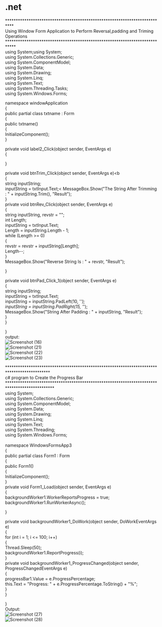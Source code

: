 # .net
***************************************************************************<br>
Using Window Form Application to Perform Reversal,padding and Triming Operations <br>
****************************************************************************<br>
using System;using System;<br>
using System.Collections.Generic;<br>
using System.ComponentModel;<br>
using System.Data;<br>
using System.Drawing;<br>
using System.Linq;<br>
using System.Text;<br>
using System.Threading.Tasks;<br>
using System.Windows.Forms;<br>

namespace windowApplication<br>
{<br>
 public partial class txtname : Form<br>
 {<br>
 public txtname()<br>
 {<br>
 InitializeComponent();<br>
 }<br>

 private void label2_Click(object sender, EventArgs e)<br>
 {<br>

 }<br>

 private void btnTrim_Click(object sender, EventArgs e)<b   
 {<br>
  string inputString;<br>
 inputString = txtInput.Text;<
 MessageBox.Show("The String After Trimming : " + inputString.Trim(), "Result");<br>
   }<br>
private void btnRev_Click(object sender, EventArgs e)<br>
{<br>
 string inputString, revstr = "";<br>
  int Length;<br>
 inputString = txtInput.Text;<br>
 Length = inputString.Length - 1;<br>
 while (Length >= 0)<br>
 {<br>
 revstr = revstr + inputString[Length];<br>
 Length--;<br>
 }<br>
MessageBox.Show("Reverse String Is : " + revstr, "Result");<br>

 }<br>

  private void btnPad_Click_1(object sender, EventArgs e)<br>
  {<br>
   string inputString;<br>
  inputString = txtInput.Text;<br>
  inputString = inputString.PadLeft(10, '*');<br>
 inputString = inputString.PadRight(15, '*');<br>
 MessageBox.Show("String After Padding : " + inputString, "Result");<br>
 }<br>
 }<br>

}<br>
output:<br>
![Screenshot (16)](https://user-images.githubusercontent.com/99865138/158741646-2208d77c-1fd1-4de3-82b8-f1487a95dbd6.png)<br>
![Screenshot (21)](https://user-images.githubusercontent.com/99865138/158744755-6607105d-0a85-4a1b-a8fa-6347a3c2a37d.png)<br>
![Screenshot (22)](https://user-images.githubusercontent.com/99865138/158744842-7ab98538-81a0-4bef-9fcb-40114f09dfb5.png)<br>
![Screenshot (23)](https://user-images.githubusercontent.com/99865138/158744979-35a6b43f-aaaa-4b0c-b30e-d3cd8314cb6f.png)<br>

********************************************************************************************<br>
c# program to Create the Progress Bar<br>
**********************************************************************************************<br>
using System;<br>
using System.Collections.Generic;<br>
using System.ComponentModel;<br>
using System.Data;<br>
using System.Drawing;<br>
using System.Linq;<br>
using System.Text;<br>
using System.Threading;<br>
using System.Windows.Forms;<br>
<br>
namespace WindowsFormsApp3<br>
{<br>
 public partial class Form1 : Form<br>
{<br>
public Form1()<br>
{<br>
InitializeComponent();<br>
}<br>
private void Form1_Load(object sender, EventArgs e)<br>
{<br>
backgroundWorker1.WorkerReportsProgress = true;<br>
backgroundWorker1.RunWorkerAsync();<br>

 }<br>

 private void backgroundWorker1_DoWork(object sender, DoWorkEventArgs e)<br>
 {<br>
   for (int i = 1; i <= 100; i++)<br>
  {<br>
  Thread.Sleep(50);<br>
 backgroundWorker1.ReportProgress(i);<br>
 }<br>
 private void backgroundWorker1_ProgressChanged(object sender, ProgressChangedEventArgs e)<br>
 {<br>
 progressBar1.Value = e.ProgressPercentage;<br>
 this.Text = "Progress: " + e.ProgressPercentage.ToString() + "%";<br>
  }<br>
  }<br>

}<br>
Output:<br>
![Screenshot (27)](https://user-images.githubusercontent.com/99865138/158747221-29708268-367f-4989-9245-6f3ebeaf2e1d.png)<br>
![Screenshot (28)](https://user-images.githubusercontent.com/99865138/158747303-55641805-7391-45d2-b9a6-dbd7da1fce6d.png)<br>

